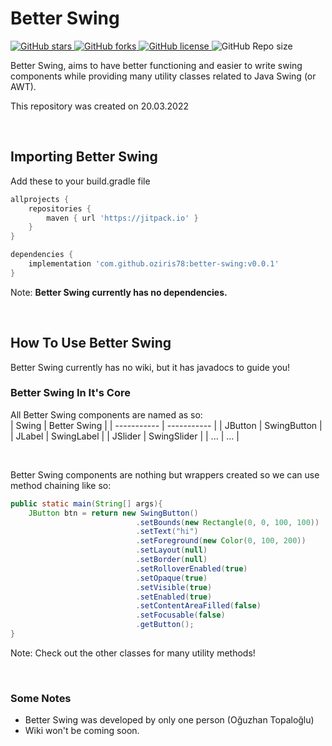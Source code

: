 
# Better Swing

<p> <!-- BADGES -->
<!-- badge 1 -->
    <a href="https://github.com/oziris78/telek-math/stargazers">
        <img alt="GitHub stars" src="https://img.shields.io/github/stars/oziris78/better-swing">
    </a>
<!-- badge 2 -->
    <a href="https://github.com/oziris78/telek-math/network">
        <img alt="GitHub forks" src="https://img.shields.io/github/forks/oziris78/better-swing">
    </a>
<!-- badge 3 -->
    <a href="https://github.com/oziris78/telek-math/blob/master/LICENSE.txt">
        <img alt="GitHub license" src="https://img.shields.io/github/license/oziris78/better-swing?color=blue"/>
    </a>
<!-- badge 4 -->
    <img alt="GitHub Repo size" src="https://img.shields.io/github/repo-size/oziris78/better-swing"/>
<!-- badge end -->
</p>

Better Swing, aims to have better functioning and easier to write swing components while providing many utility classes related to Java Swing (or AWT).

This repository was created on 20.03.2022

<br>

## Importing Better Swing

Add these to your build.gradle file

```GROOVY
allprojects {
    repositories {
        maven { url 'https://jitpack.io' }
    }
}

dependencies {
    implementation 'com.github.oziris78:better-swing:v0.0.1'
}
```

Note: <b> Better Swing currently has no dependencies. </b>


<br>

## How To Use Better Swing

Better Swing currently has no wiki, but it has javadocs to guide you!

### Better Swing In It's Core

All Better Swing components are named as so:  
| Swing | Better Swing | 
| ----------- | ----------- | 
| JButton | SwingButton |
| JLabel | SwingLabel |
| JSlider | SwingSlider |
| ... | ... |

<br>

Better Swing components are nothing but wrappers created so we can use method chaining like so:

```JAVA
public static main(String[] args){
    JButton btn = return new SwingButton()
                            .setBounds(new Rectangle(0, 0, 100, 100))
                            .setText("hi")
                            .setForeground(new Color(0, 100, 200))
                            .setLayout(null)
                            .setBorder(null)
                            .setRolloverEnabled(true)
                            .setOpaque(true)
                            .setVisible(true)
                            .setEnabled(true)
                            .setContentAreaFilled(false)
                            .setFocusable(false)
                            .getButton();
}
```

Note: Check out the other classes for many utility methods!

<br>

### Some Notes
- Better Swing was developed by only one person (Oğuzhan Topaloğlu)
- Wiki won't be coming soon.




